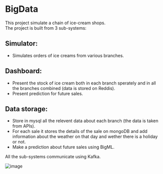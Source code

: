 # BigData
This project simulate a chain of ice-cream shops.  
The project is built from 3 sub-systems:  
## Simulator:
- Simulates orders of ice creams from various branches.  
## Dashboard:
- Present the stock of ice cream both in each branch sperately and in all the branches combined (data is stored on Reddis).
- Present prediction for future sales.
## Data storage:
- Store in mysql all the relevent data about each branch (the data is taken from APIs).
- For each sale it stores the details of the sale on mongoDB and add information about the weather on that day and wether there is a holiday or not.
- Make a prediction about future sales using BigML.

All the sub-systems communicate using Kafka.


![image](https://user-images.githubusercontent.com/92723105/202892197-2cf3e1f1-4e87-47e9-b6ce-4dc22923bac9.png)

